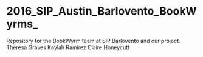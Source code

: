 # 2016_SIP_Austin_Barlovento_BookWyrms_
Repository for the BookWyrm team at SIP Barlovento and our project.
Theresa Graves
Kaylah Ramirez
Claire Honeycutt

